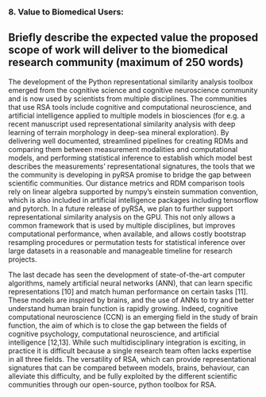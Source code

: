 ### 8. Value to Biomedical Users:

## Briefly describe the expected value the proposed scope of work will deliver to the biomedical research community (maximum of 250 words)


The development of the Python representational similarity analysis toolbox emerged from the cognitive science and cognitive neuroscience community and is now used by scientists from multiple disciplines. The communities that use RSA tools include cognitive and computational neuroscience, and artificial intelligence applied to multiple models in biosciences (for e.g. a recent manuscript used representational similarity analysis with deep learning of terrain morphology in deep-sea mineral exploration). By delivering well documented, streamlined pipelines for creating RDMs and comparing them between measurement modalities and computational models, and performing statistical inference to establish which model best describes the measurements’ representational signatures, the tools that we the community is developing in pyRSA promise to bridge the gap between scientific communities. Our distance metrics and RDM comparison tools rely on linear algebra supported by numpy’s einstein summation convention, which is also included in artificial intelligence packages including tensorflow and pytorch. In a future release of pyRSA, we plan to further support representational similarity analysis on the GPU. This not only allows a common framework that is used by multiple disciplines, but improves computational performance, when available, and allows costly bootstrap resampling procedures or permutation tests for statistical inference over large datasets in a reasonable and manageable timeline for research projects.

The last decade has seen the development of state-of-the-art computer algorithms, namely artificial neural networks (ANN), that can learn specific representations [10] and match human performance on certain tasks [11]. These models are inspired by brains, and the use of ANNs to try and better understand human brain function is rapidly growing. Indeed, cognitive computational neuroscience (CCN) is an emerging field in the study of brain function, the aim of which is to close the gap between the fields of cognitive psychology, computational neuroscience, and artificial intelligence [12,13]. While such multidisciplinary integration is exciting, in practice it is difficult because a single research team often lacks expertise in all three fields. The versatility of RSA, which can provide representational signatures that can be compared between models, brains, behaviour, can alleviate this difficulty, and be fully exploited by the different scientific communities through our open-source, python toolbox for RSA.